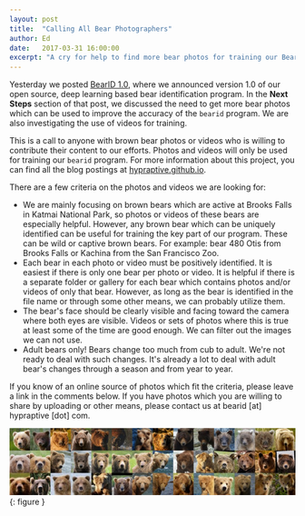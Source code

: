 ```yaml
---
layout: post
title:  "Calling All Bear Photographers"
author: Ed
date:   2017-03-31 16:00:00
excerpt: "A cry for help to find more bear photos for training our BearID program."
---
```

Yesterday we posted [BearID 1.0](/2017/03/30/bearid-1-0.html), where we announced version 1.0 of our open source, deep learning based bear identification program. In the **Next Steps** section of that post, we discussed the need to get more bear photos which can be used to improve the accuracy of the `bearid` program. We are also investigating the use of videos for training.

This is a call to anyone with brown bear photos or videos who is willing to contribute their content to our efforts. Photos and videos will only be used for training our `bearid` program. For more information about this project, you can find all the blog postings at [hypraptive.github.io](/).

There are a few criteria on the photos and videos we are looking for:

* We are mainly focusing on brown bears which are active at Brooks Falls in Katmai National Park, so photos or videos of these bears are especially helpful. However, any brown bear which can be uniquely identified can be useful for training the key part of our program. These can be wild or captive brown bears. For example: bear 480 Otis from Brooks Falls or Kachina from the San Francisco Zoo.
* Each bear in each photo or video must be positively identified. It is easiest if there is only one bear per photo or video. It is helpful if there is a separate folder or gallery for each bear which contains photos and/or videos of only that bear. However, as long as the bear is identified in the file name or through some other means, we can probably utilize them.
* The bear's face should be clearly visible and facing toward the camera where both eyes are visible. Videos or sets of photos where this is true at least some of the time are good enough. We can filter out the images we can not use.
* Adult bears only! Bears change too much from cub to adult. We're not ready to deal with such changes. It's already a lot to deal with adult bear's changes through a season and from year to year.

If you know of an online source of photos which fit the criteria, please leave a link in the comments below. If you have photos which you are willing to share by uploading or other means, please contact us at bearid [at] hypraptive [dot] com.


![Bear Face Chips](/assets/hipster-bears/images-front-chip.jpg){: figure }
